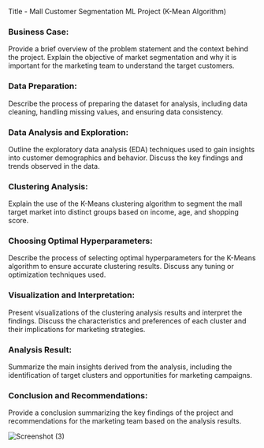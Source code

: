 Title - Mall Customer Segmentation ML Project (K-Mean Algorithm)

### Business Case: 

Provide a brief overview of the problem statement and the context behind the project. Explain the objective of market segmentation and why it is important for the marketing team to understand the target customers.

### Data Preparation: 

Describe the process of preparing the dataset for analysis, including data cleaning, handling missing values, and ensuring data consistency.

### Data Analysis and Exploration: 

Outline the exploratory data analysis (EDA) techniques used to gain insights into customer demographics and behavior. Discuss the key findings and trends observed in the data.

### Clustering Analysis: 

Explain the use of the K-Means clustering algorithm to segment the mall target market into distinct groups based on income, age, and shopping score.

### Choosing Optimal Hyperparameters: 

Describe the process of selecting optimal hyperparameters for the K-Means algorithm to ensure accurate clustering results. Discuss any tuning or optimization techniques used.

### Visualization and Interpretation: 

Present visualizations of the clustering analysis results and interpret the findings. Discuss the characteristics and preferences of each cluster and their implications for marketing strategies.

### Analysis Result: 

Summarize the main insights derived from the analysis, including the identification of target clusters and opportunities for marketing campaigns.

### Conclusion and Recommendations: 

Provide a conclusion summarizing the key findings of the project and recommendations for the marketing team based on the analysis results.



![Screenshot (3)](https://github.com/darshanns09/Mall-Customer-Segmentation-ML-Project/assets/145355404/3ba99f48-e5d3-45ae-a282-80236d926706)



